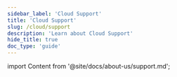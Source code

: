 ```yaml
---
sidebar_label: 'Cloud Support'
title: 'Cloud Support'
slug: /cloud/support
description: 'Learn about Cloud Support'
hide_title: true
doc_type: 'guide'
---
```


import Content from '@site/docs/about-us/support.md';

<Content />

